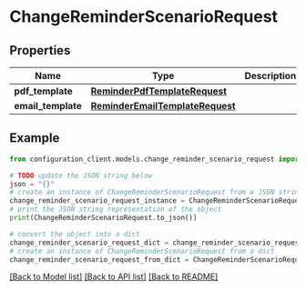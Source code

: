 # ChangeReminderScenarioRequest


## Properties

Name | Type | Description | Notes
------------ | ------------- | ------------- | -------------
**pdf_template** | [**ReminderPdfTemplateRequest**](ReminderPdfTemplateRequest.md) |  | [optional] 
**email_template** | [**ReminderEmailTemplateRequest**](ReminderEmailTemplateRequest.md) |  | [optional] 

## Example

```python
from configuration_client.models.change_reminder_scenario_request import ChangeReminderScenarioRequest

# TODO update the JSON string below
json = "{}"
# create an instance of ChangeReminderScenarioRequest from a JSON string
change_reminder_scenario_request_instance = ChangeReminderScenarioRequest.from_json(json)
# print the JSON string representation of the object
print(ChangeReminderScenarioRequest.to_json())

# convert the object into a dict
change_reminder_scenario_request_dict = change_reminder_scenario_request_instance.to_dict()
# create an instance of ChangeReminderScenarioRequest from a dict
change_reminder_scenario_request_from_dict = ChangeReminderScenarioRequest.from_dict(change_reminder_scenario_request_dict)
```
[[Back to Model list]](../README.md#documentation-for-models) [[Back to API list]](../README.md#documentation-for-api-endpoints) [[Back to README]](../README.md)


